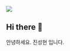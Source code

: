 <img src="https://capsule-render.vercel.app/api?type=wave&color=auto&height=300&section=header&text=Welcome%20GitHub&fontSize=80" />


## Hi there 👋
안녕하세요. 진성현 입니다. 
<br/><br/>


<!-- <div align="center">  
<img src="https://cdn.worldvectorlogo.com/logos/html-1.svg" alt="HTML5" height="60"/> <img src="https://cdn.worldvectorlogo.com/logos/css-3.svg" alt="CSS3" height="60"/> <img src="https://cdn.worldvectorlogo.com/logos/logo-javascript.svg" alt="javascript" height="60"/>
<img style="margin: 10px" src="https://profilinator.rishav.dev/skills-assets/django-original.svg" alt="Django" height="60" />  
<img style="margin: 10px" src="https://profilinator.rishav.dev/skills-assets/python-original.svg" alt="Python" height="50" />
<img style="margin: 10px" src="https://profilinator.rishav.dev/skills-assets/linux-original.svg" alt="Linux" height="50" /><img src="https://cdn.worldvectorlogo.com/logos/figma-5.svg" alt="figma" height="50"/>     -->


<!-- ## Github Stats  
<div align="center"><img src="https://github-readme-stats.vercel.app/api?username=Jinseonghyun&show_icons=true&count_private=true&hide_border=true" align="center" /></div>

<br/>

## Github Most Used Languages  
<div align="center">
  <img src="https://github-readme-stats.vercel.app/api/top-langs/?username=Jinseonghyun&layout=compact" alt="Top Languages">
</div> -->

